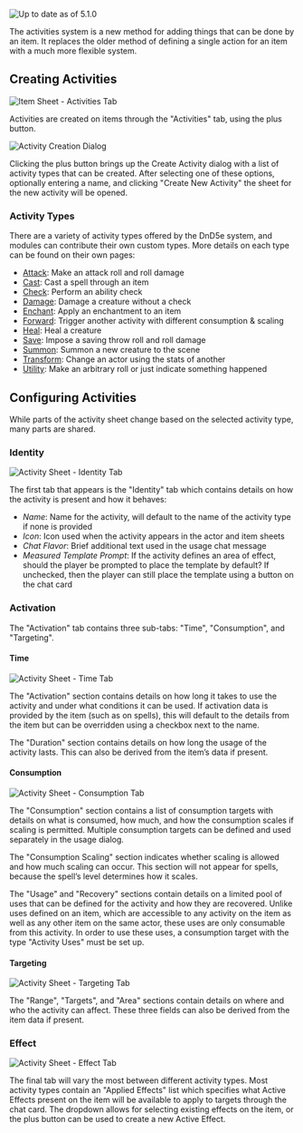 ![Up to date as of 5.1.0](https://img.shields.io/static/v1?label=dnd5e&message=5.1.0&color=informational)

The activities system is a new method for adding things that can be done by an item. It replaces the older method of defining a single action for an item with a much more flexible system.


## Creating Activities

![Item Sheet - Activities Tab](https://raw.githubusercontent.com/foundryvtt/dnd5e/publish-wiki/wiki/images/activities/activity-tab.jpg)

Activities are created on items through the "Activities" tab, using the plus button.

![Activity Creation Dialog](https://raw.githubusercontent.com/foundryvtt/dnd5e/publish-wiki/wiki/images/activities/activity-creation.jpg)

Clicking the plus button brings up the Create Activity dialog with a list of activity types that can be created. After selecting one of these options, optionally entering a name, and clicking "Create New Activity" the sheet for the new activity will be opened.

### Activity Types

There are a variety of activity types offered by the DnD5e system, and modules can contribute their own custom types. More details on each type can be found on their own pages:
- [Attack](Activity-Type-Attack.md): Make an attack roll and roll damage
- [Cast](Activity-Type-Cast.md): Cast a spell through an item
- [Check](Activity-Type-Check.md): Perform an ability check
- [Damage](Activity-Type-Damage.md): Damage a creature without a check
- [Enchant](Activity-Type-Enchant.md): Apply an enchantment to an item
- [Forward](Activity-Type-Forward.md): Trigger another activity with different consumption & scaling
- [Heal](Activity-Type-Heal.md): Heal a creature
- [Save](Activity-Type-Save.md): Impose a saving throw roll and roll damage
- [Summon](Activity-Type-Summon.md): Summon a new creature to the scene
- [Transform](Activity-Type-Transform.md): Change an actor using the stats of another
- [Utility](Activity-Type-Utility.md): Make an arbitrary roll or just indicate something happened


## Configuring Activities

While parts of the activity sheet change based on the selected activity type, many parts are shared.

### Identity

![Activity Sheet - Identity Tab](https://raw.githubusercontent.com/foundryvtt/dnd5e/publish-wiki/wiki/images/activities/activity-identity.jpg)

The first tab that appears is the "Identity" tab which contains details on how the activity is present and how it behaves:
- *Name*: Name for the activity, will default to the name of the activity type if none is provided
- *Icon*: Icon used when the activity appears in the actor and item sheets
- *Chat Flavor*: Brief additional text used in the usage chat message
- *Measured Template Prompt*: If the activity defines an area of effect, should the player be prompted to place the template by default? If unchecked, then the player can still place the template using a button on the chat card

### Activation

The "Activation" tab contains three sub-tabs: "Time", "Consumption", and "Targeting".

#### Time

![Activity Sheet - Time Tab](https://raw.githubusercontent.com/foundryvtt/dnd5e/publish-wiki/wiki/images/activities/activity-time.jpg)

The "Activation" section contains details on how long it takes to use the activity and under what conditions it can be used. If activation data is provided by the item (such as on spells), this will default to the details from the item but can be overridden using a checkbox next to the name.

The "Duration" section contains details on how long the usage of the activity lasts. This can also be derived from the item’s data if present.

#### Consumption

![Activity Sheet - Consumption Tab](https://raw.githubusercontent.com/foundryvtt/dnd5e/publish-wiki/wiki/images/activities/activity-consumption.jpg)

The "Consumption" section contains a list of consumption targets with details on what is consumed, how much, and how the consumption scales if scaling is permitted. Multiple consumption targets can be defined and used separately in the usage dialog.

The "Consumption Scaling" section indicates whether scaling is allowed and how much scaling can occur. This section will not appear for spells, because the spell’s level determines how it scales.

The "Usage" and "Recovery" sections contain details on a limited pool of uses that can be defined for the activity and how they are recovered. Unlike uses defined on an item, which are accessible to any activity on the item as well as any other item on the same actor, these uses are only consumable from this activity. In order to use these uses, a consumption target with the type "Activity Uses" must be set up.

#### Targeting

![Activity Sheet - Targeting Tab](https://raw.githubusercontent.com/foundryvtt/dnd5e/publish-wiki/wiki/images/activities/activity-targeting.jpg)

The "Range", "Targets", and "Area" sections contain details on where and who the activity can affect. These three fields can also be derived from the item data if present.

### Effect

![Activity Sheet - Effect Tab](https://raw.githubusercontent.com/foundryvtt/dnd5e/publish-wiki/wiki/images/activities/activity-effect.jpg)

The final tab will vary the most between different activity types. Most activity types contain an "Applied Effects" list which specifies what Active Effects present on the item will be available to apply to targets through the chat card. The dropdown allows for selecting existing effects on the item, or the plus button can be used to create a new Active Effect.

